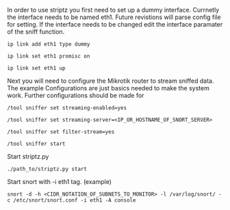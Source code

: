 In order to use striptz you first need to set up a dummy interface. Currnetly the interface needs to be named eth1.
Future revistions will parse config file for setting. If the interface needs to be changed edit the interface paramater
of the sniff function.

`ip link add eth1 type dummy`

`ip link set eth1 promisc on`

`ip link set eth1 up`



Next you will need to configure the Mikrotik router to stream sniffed data. The example Configurations are
just basics needed to make the system work. Further configurations should be made for

`/tool sniffer set streaming-enabled=yes`

`/tool sniffer set streaming-server=<IP_OR_HOSTNAME_OF_SNORT_SERVER>`

`/tool sniffer set filter-stream=yes`

`/tool sniffer start`



Start striptz.py

`./path_to/striptz.py start`



Start snort with -i eth1 tag. (example)

`snort -d -h <CIDR_NOTATION_OF_SUBNETS_TO_MONITOR> -l /var/log/snort/ -c /etc/snort/snort.conf -i eth1 -A console`
